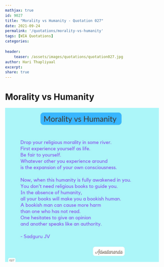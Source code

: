 ```yaml
---
mathjax: true
id: 9027
title: "Morality vs Humanity - Quotation 027"
date: 2021-09-24
permalink: '/quotations/morality-vs-humanity'
tags: [WIA Quotations] 
categories: 

header:
    teaser: /assets/images/quotations/quotation027.jpg
author: Hari Thapliyaal 
excerpt:
share: true 
---
```


# Morality vs Humanity

![Morality vs Humanity](/assets/images/quotations/quotation027.jpg)
